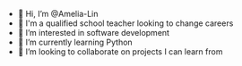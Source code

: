 - 👋 Hi, I’m @Amelia-Lin
- 👩 I'm a qualified school teacher looking to change careers
- 👀 I’m interested in software development
- 🌱 I’m currently learning Python
- 💞️ I’m looking to collaborate on projects I can learn from

<!---
Amelia-Lin/Amelia-Lin is a ✨ special ✨ repository because its `README.md` (this file) appears on your GitHub profile.
You can click the Preview link to take a look at your changes.
--->
